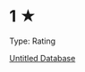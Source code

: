 # 1 ★

Type: Rating

[Untitled Database](1%20%E2%98%85%20fa1b0254bd744e9888409aafeb50c8e6/Untitled%20Database%20274c9419d4bd4f60b857e34bea4a0b7d.csv)